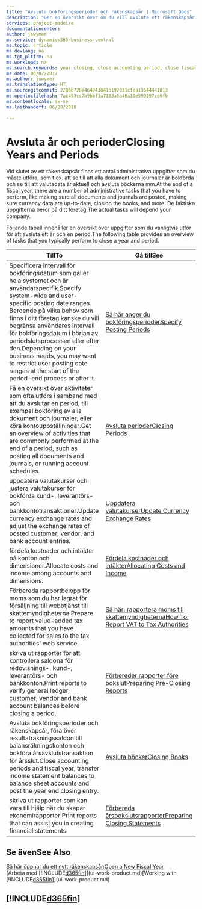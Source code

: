 ```yaml
---
title: "Avsluta bokföringsperioder och räkenskapsår | Microsoft Docs"
description: "Ger en översikt över om du vill avsluta ett räkenskapsår eller en bokföringsperiod, till exempel att se till att dokument och journaler är bokförda och verifiering av banksaldon."
services: project-madeira
documentationcenter: 
author: jswymer
ms.service: dynamics365-business-central
ms.topic: article
ms.devlang: na
ms.tgt_pltfrm: na
ms.workload: na
ms.search.keywords: year closing, close accounting period, close fiscal year, bank account detailed trial balance
ms.date: 06/07/2017
ms.author: jswymer
ms.translationtype: HT
ms.sourcegitcommit: 2286b728a464943841b192031cfea13644441013
ms.openlocfilehash: 7ac493cc7b9bbf1a7183a5a46a10e599357ce0fb
ms.contentlocale: sv-se
ms.lasthandoff: 06/28/2018

---
```

# <a name="closing-years-and-periods"></a><span data-ttu-id="c188a-103">Avsluta år och perioder</span><span class="sxs-lookup"><span data-stu-id="c188a-103">Closing Years and Periods</span></span>
<span data-ttu-id="c188a-104">Vid slutet av ett räkenskapsår finns ett antal administrativa uppgifter som du måste utföra, som t.ex. att se till att alla dokument och journaler är bokförda och se till att valutadata är aktuell och avsluta böckerna mm.</span><span class="sxs-lookup"><span data-stu-id="c188a-104">At the end of a fiscal year, there are a number of administrative tasks that you have to perform, like making sure all documents and journals are posted, making sure currency data are up-to-date, closing the books, and more.</span></span> <span data-ttu-id="c188a-105">De faktiska uppgifterna beror på ditt företag.</span><span class="sxs-lookup"><span data-stu-id="c188a-105">The actual tasks will depend your company.</span></span>

<span data-ttu-id="c188a-106">Följande tabell innehåller en översikt över uppgifter som du vanligtvis utför för att avsluta ett år och en period.</span><span class="sxs-lookup"><span data-stu-id="c188a-106">The following table provides an overview of tasks that you typically perform to close a year and period.</span></span>

| <span data-ttu-id="c188a-107">Till</span><span class="sxs-lookup"><span data-stu-id="c188a-107">To</span></span> | <span data-ttu-id="c188a-108">Gå till</span><span class="sxs-lookup"><span data-stu-id="c188a-108">See</span></span> |
| --- | --- |
| <span data-ttu-id="c188a-109">Specificera intervall för bokföringsdatum som gäller hela systemet och är användarspecifik.</span><span class="sxs-lookup"><span data-stu-id="c188a-109">Specify system-wide and user-specific posting date ranges.</span></span> <span data-ttu-id="c188a-110">Beroende på vilka behov som finns i ditt företag kanske du vill begränsa användares intervall för bokföringsdatum i början av periodslutsprocessen eller efter den.</span><span class="sxs-lookup"><span data-stu-id="c188a-110">Depending on your business needs, you may want to restrict user posting date ranges at the start of the period-end process or after it.</span></span> |[<span data-ttu-id="c188a-111">Så här anger du bokföringsperioder</span><span class="sxs-lookup"><span data-stu-id="c188a-111">Specify Posting Periods</span></span>](finance-how-specify-posting-periods.md) |
| <span data-ttu-id="c188a-112">Få en översikt över aktiviteter som ofta utförs i samband med att du avslutar en period, till exempel bokföring av alla dokument och journaler, eller köra kontouppställningar.</span><span class="sxs-lookup"><span data-stu-id="c188a-112">Get an overview of activities that are commonly performed at the end of a period, such as posting all documents and journals, or running account schedules.</span></span> |[<span data-ttu-id="c188a-113">Avsluta perioder</span><span class="sxs-lookup"><span data-stu-id="c188a-113">Closing Periods</span></span>](year-how-complete-period-end-processes.md) |
| <span data-ttu-id="c188a-114">uppdatera valutakurser och justera valutakurser för bokförda kund-, leverantörs- och bankkontotransaktioner.</span><span class="sxs-lookup"><span data-stu-id="c188a-114">Update currency exchange rates and adjust the exchange rates of posted customer, vendor, and bank account entries.</span></span> |[<span data-ttu-id="c188a-115">Uppdatera valutakurser</span><span class="sxs-lookup"><span data-stu-id="c188a-115">Update Currency Exchange Rates</span></span>](finance-how-update-currencies.md) |
| <span data-ttu-id="c188a-116">fördela kostnader och intäkter på konton och dimensioner.</span><span class="sxs-lookup"><span data-stu-id="c188a-116">Allocate costs and income among accounts and dimensions.</span></span> |[<span data-ttu-id="c188a-117">Fördela kostnader och intäkter</span><span class="sxs-lookup"><span data-stu-id="c188a-117">Allocating Costs and Income</span></span>](year-allocate-costs-income.md) |
| <span data-ttu-id="c188a-118">Förbereda rapportbelopp för moms som du har lagrat för försäljning till webbtjänst till skattemyndigheterna.</span><span class="sxs-lookup"><span data-stu-id="c188a-118">Prepare to report value-added tax amounts that you have collected for sales to the tax authorities' web service.</span></span> |[<span data-ttu-id="c188a-119">Så här: rapportera moms till skattemyndigheterna</span><span class="sxs-lookup"><span data-stu-id="c188a-119">How To: Report VAT to Tax Authorities</span></span>](finance-how-report-vat.md)|
| <span data-ttu-id="c188a-120">skriva ut rapporter för att kontrollera saldona för redovisnings-, kund-, leverantörs- och bankkonton.</span><span class="sxs-lookup"><span data-stu-id="c188a-120">Print reports to verify general ledger, customer, vendor and bank account balances before closing a period.</span></span> |[<span data-ttu-id="c188a-121">Förbereder rapporter före bokslut</span><span class="sxs-lookup"><span data-stu-id="c188a-121">Preparing Pre-Closing Reports</span></span>](year-prepare-preclose-reports.md) |
| <span data-ttu-id="c188a-122">Avsluta bokföringsperioder och räkenskapsår, föra över resultaträkningssaldon till balansräkningskonton och bokföra årsavslutstransaktion för årsslut.</span><span class="sxs-lookup"><span data-stu-id="c188a-122">Close accounting periods and fiscal year, transfer income statement balances to balance sheet accounts and post the year end closing entry.</span></span> |[<span data-ttu-id="c188a-123">Avsluta böcker</span><span class="sxs-lookup"><span data-stu-id="c188a-123">Closing Books</span></span>](year-close-books.md) |
| <span data-ttu-id="c188a-124">skriva ut rapporter som kan vara till hjälp när du skapar ekonomirapporter.</span><span class="sxs-lookup"><span data-stu-id="c188a-124">Print reports that can assist you in creating financial statements.</span></span> |[<span data-ttu-id="c188a-125">Förbereda årsbokslutsrapporter</span><span class="sxs-lookup"><span data-stu-id="c188a-125">Preparing Closing Statements</span></span>](year-prepare-close-statement.md) |

## <a name="see-also"></a><span data-ttu-id="c188a-126">Se även</span><span class="sxs-lookup"><span data-stu-id="c188a-126">See Also</span></span>
[<span data-ttu-id="c188a-127">Så här öppnar du ett nytt räkenskapsår:</span><span class="sxs-lookup"><span data-stu-id="c188a-127">Open a New Fiscal Year</span></span>](finance-how-open-new-fiscal-year.md)  
<span data-ttu-id="c188a-128">[Arbeta med [!INCLUDE[d365fin](includes/d365fin_md.md)]](ui-work-product.md)</span><span class="sxs-lookup"><span data-stu-id="c188a-128">[Working with [!INCLUDE[d365fin](includes/d365fin_md.md)]](ui-work-product.md)</span></span>

## [!INCLUDE[d365fin](includes/free_trial_md.md)]  
 

